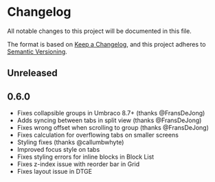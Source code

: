 # Changelog

All notable changes to this project will be documented in this file.

The format is based on [Keep a Changelog](https://keepachangelog.com/en/1.0.0/),
and this project adheres to [Semantic Versioning](https://semver.org/spec/v2.0.0.html).

## Unreleased

## 0.6.0

- Fixes collapsible groups in Umbraco 8.7+ (thanks @FransDeJong)
- Adds syncing between tabs in split view (thanks @FransDeJong)
- Fixes wrong offset when scrolling to group (thanks @FransDeJong)
- Fixes calculation for overflowing tabs on smaller screens
- Styling fixes (thanks @callumbwhyte)
- Improved focus style on tabs
- Fixes styling errors for inline blocks in Block List
- Fixes z-index issue with reorder bar in Grid
- Fixes layout issue in DTGE
